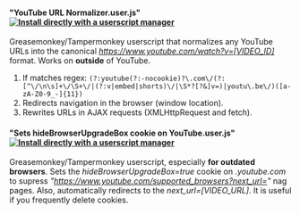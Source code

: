 
#### "YouTube URL Normalizer.user.js" [![Install directly with a userscript manager](https://img.shields.io/badge/install-userscript-brightgreen)](https://github.com/oshirinap/myuserscripts/raw/main/YouTube%20URL%20Normalizer.user.js)
 Greasemonkey/Tampermonkey userscript that normalizes any YouTube URLs into the canonical _https://www.youtube.com/watch?v=[VIDEO_ID]_ format. Works on **outside** of YouTube.
 1. If matches regex: `(?:youtube(?:-nocookie)?\.com\/(?:[^\/\n\s]+\/\S+\/|(?:v|embed|shorts)\/|\S*?[?&]v=)|youtu\.be\/)([a-zA-Z0-9_-]{11})`
 2. Redirects navigation in the browser (window location).
 3. Rewrites URLs in AJAX requests (XMLHttpRequest and fetch).
#### "Sets hideBrowserUpgradeBox cookie on YouTube.user.js" [![Install directly with a userscript manager](https://img.shields.io/badge/install-userscript-brightgreen)](https://github.com/oshirinap/myuserscripts/raw/main/Sets%20hideBrowserUpgradeBox%20cookie%20on%20YouTube.user.js)
 Greasemonkey/Tampermonkey userscript, especially **for outdated browsers**. Sets the _hideBrowserUpgradeBox=true_ cookie on _.youtube.com_ to supress 
_"https://www.youtube.com/supported_browsers?next_url="_ nag pages.
 Also, automatically redirects to the _next_url=[VIDEO_URL]_. It is useful if you frequently delete cookies.
